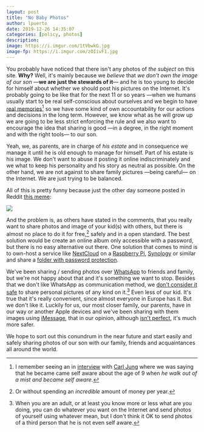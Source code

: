 ```yaml
---
layout: post
title: "No Baby Photos"
author: lpuerto
date: 2019-12-26 14:35:07
categories: [policy, photos]
description: 
image: https://i.imgur.com/1tVbwkG.jpg
image-fp: https://i.imgur.com/zOIivF1.jpg
---
```


You probably have noticed that there isn't any photos of _the subject_ on this site. **Why?** Well, it's mainly because we _believe_ that _we don't own the image of our son_ —**we are just the stewards of it**— and he is too young to decide for himself about whether we should post his pictures on the Internet. It's probably going to be like that for the next 11 or so years —when we humans usually start to be real self-conscious about ourselves and we begin to have [real memories][4][^1] so we have some kind of own accountability for our actions and decisions in the long term. However, we know what as he will grow up we are going to be less strict enforcing the rule and we also want to encourage the idea that sharing is good —in a degree, in the right moment and with the right tools— to our son.  

Yeah, we, as parents, are in charge of _his estate_ and in consequence we manage it until he is old enough to manage for himself. Part of his estate is his image. We don't want to abuse it posting it online indiscriminately and we what to keep his personality and his story as neutral as possible. On the other hand, we are not against to share family pictures —being careful— on the Internet. We are just trying to be balanced.  

All of this is pretty funny because just the other day someone posted in Reddit [this meme][1]:

![](https://i.imgur.com/NLXHvV5_d.jpg?maxwidth=640&shape=thumb&fidelity=medium)

And the problem is, as others have stated in the comments, that you really want to share photos and image of your kid(s) with others, but there is almost no place to do it for free,[^3] safely and in a open standard. The best solution would be create an online album only accessible with a password, but there is no easy alternative out there. One solution that comes to mind is to own-host a service like [NextCloud][] on a [Raspberry Pi][], [Synology][] or similar and share a [folder with password protection][2]. 

We've been sharing / sending photos over [WhatsApp][] to friends and family, but we're not happy about that and it's something we want to stop. Besides that we don't like WhatsApp as communication method, we [don't consider it safe][7] to share personal pictures of any kind on it.[^2] Even less of our kid. It's true that it's really convenient, since almost everyone in Europe has it. But we don't like it. Luckily for us, our most closer family, our parents, have in our way or another Apple devices and we've been sharing with them images using [iMessage][], that in our opinion, although [isn't perfect][3], it's much more safer. 

We hope to sort out this conundrum in the near future and start easily and safely sharing photos of our son with our family, friends and acquaintances all around the world. 


[^1]: I remember seeing an in [interview][6] with [Carl Jung][5] where we was saying that he became came self aware about the age of 9 when _he walk out of a mist and became self aware_. 
[^2]: When you are an adult, or at least you know more or less what are you doing, you can do whatever you want on the Internet and send photos of yourself using whatever mean, but I don't think it OK to send photos of a third person that he is not even self aware. 
[^3]: Or without spending an _incredible_ amount of money per year. 


[1]: https://www.reddit.com/r/AdviceAnimals/comments/eeglvz/dad_of_the_year/
[Raspberry Pi]: https://raspberrypi.org/
[Synology]: https://www.synology.com/
[2]: https://nextcloud.com/sharing/
[WhatsApp]: https://en.wikipedia.org/wiki/Whatsapp
[iMessage]: https://en.wikipedia.org/wiki/IMessage
[3]: https://en.wikipedia.org/wiki/IMessage#Security_and_privacy
[4]: https://www.webmd.com/parenting/news/20110511/when-do-kids-form-their-first-memories#1
[5]: https://en.wikipedia.org/wiki/Carl_Jung
[6]: https://www.youtube.com/watch?v=eTBs-2cloEI
[NextCloud]: https://nextcloud.com
[7]: https://telegra.ph/Why-WhatsApp-Will-Never-Be-Secure-05-15
